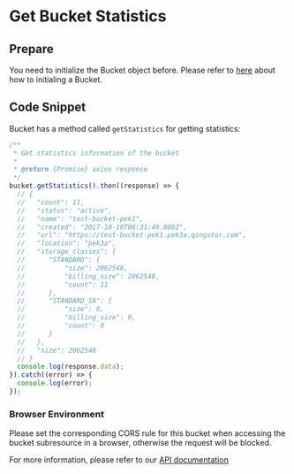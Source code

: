 # Get Bucket Statistics

## Prepare

You need to initialize the Bucket object before. Please refer to [here](./initialize_config_and_qingstor.md) about how to initialing a Bucket.

## Code Snippet

Bucket has a method called `getStatistics` for getting statistics:

```javascript
/**
 * Get statistics information of the bucket
 *
 * @return {Promise} axios response
 */
bucket.getStatistics().then((response) => {
  // {
  //   "count": 11,
  //   "status": "active",
  //   "name": "test-bucket-pek1",
  //   "created": "2017-10-10T06:31:49.000Z",
  //   "url": "https://test-bucket-pek1.pek3a.qingstor.com",
  //   "location": "pek3a",
  //   "storage_classes": {
  //      "STANDARD": {
  //          "size": 2062548,
  //          "billing_size": 2062548,
  //          "count": 11
  //      },
  //      "STANDARD_IA": {
  //          "size": 0,
  //          "billing_size": 0,
  //          "count": 0
  //      }
  //   },
  //   "size": 2062548
  // }
  console.log(response.data);
}).catch((error) => {
  console.log(error);
});
```

### Browser Environment
Please set the corresponding CORS rule for this bucket when accessing the bucket subresource in a browser, otherwise the request will be blocked.

For more information, please refer to our [API documentation](https://docsv3.qingcloud.com/storage/object-storage/api/bucket/basic_opt/get_stats/)
